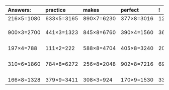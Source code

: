 | Answers: | practice | makes | perfect | ! |
| :--- | :--- | :--- | :--- | :--- |
| 216×5=1080 | 633×5=3165 | 890×7=6230 | 377×8=3016 | 121×5=605 | 
|   |   |   |   |   | 
|   |   |   |   |   | 
|   |   |   |   |   | 
| 900×3=2700 | 441×3=1323 | 845×8=6760 | 390×4=1560 | 362×6=2172 | 
|   |   |   |   |   | 
|   |   |   |   |   | 
|   |   |   |   |   | 
|   |   |   |   |   | 
| 197×4=788 | 111×2=222 | 588×8=4704 | 405×8=3240 | 202×7=1414 | 
|   |   |   |   |   | 
|   |   |   |   |   | 
|   |   |   |   |   | 
|   |   |   |   |   | 
| 310×6=1860 | 784×8=6272 | 256×8=2048 | 902×8=7216 | 693×2=1386 | 
|   |   |   |   |   | 
|   |   |   |   |   | 
|   |   |   |   |   | 
|   |   |   |   |   | 
| 166×8=1328 | 379×9=3411 | 308×3=924 | 170×9=1530 | 333×2=666 | 
